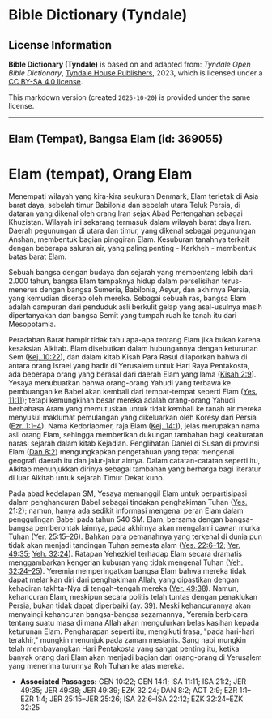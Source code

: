 # Bible Dictionary (Tyndale)

## License Information

**Bible Dictionary (Tyndale)** is based on and adapted from: _Tyndale Open Bible Dictionary_, [Tyndale House Publishers](https://tyndaleopenresources.com/), 2023, which is licensed under a [CC BY-SA 4.0 license](https://creativecommons.org/licenses/by-sa/4.0/legalcode.en).

This markdown version (created `2025-10-20`) is provided under the same license.



--------------------------------

## Elam (Tempat), Bangsa Elam (id: 369055)

Elam (tempat), Orang Elam
=========================

Menempati wilayah yang kira\-kira seukuran Denmark, Elam terletak di Asia barat daya, sebelah timur Babilonia dan sebelah utara Teluk Persia, di dataran yang dikenal oleh orang Iran sejak Abad Pertengahan sebagai Khuzistan. Wilayah ini sekarang termasuk dalam wilayah barat daya Iran. Daerah pegunungan di utara dan timur, yang dikenal sebagai pegunungan Anshan, membentuk bagian pinggiran Elam. Kesuburan tanahnya terkait dengan beberapa saluran air, yang paling penting \- Karkheh \- membentuk batas barat Elam.

Sebuah bangsa dengan budaya dan sejarah yang membentang lebih dari 2\.000 tahun, bangsa Elam tampaknya hidup dalam perselisihan terus\-menerus dengan bangsa Sumeria, Babilonia, Asyur, dan akhirnya Persia, yang kemudian diserap oleh mereka. Sebagai sebuah ras, bangsa Elam adalah campuran dari penduduk asli berkulit gelap yang asal\-usulnya masih dipertanyakan dan bangsa Semit yang tumpah ruah ke tanah itu dari Mesopotamia.

Peradaban Barat hampir tidak tahu apa\-apa tentang Elam jika bukan karena kesaksian Alkitab. Elam disebutkan dalam hubungannya dengan keturunan Sem ([Kej. 10:22](https://ref.ly/Gen10:22)), dan dalam kitab Kisah Para Rasul dilaporkan bahwa di antara orang Israel yang hadir di Yerusalem untuk Hari Raya Pentakosta, ada beberapa orang yang berasal dari daerah Elam yang lama ([Kisah 2:9](https://ref.ly/Acts2:9)). Yesaya menubuatkan bahwa orang\-orang Yahudi yang terbawa ke pembuangan ke Babel akan kembali dari tempat\-tempat seperti Elam ([Yes. 11:11](https://ref.ly/Isa11:11)); tetapi kemungkinan besar mereka adalah orang\-orang Yahudi berbahasa Aram yang memutuskan untuk tidak kembali ke tanah air mereka menyusul maklumat pemulangan yang dikeluarkan oleh Koresy dari Persia ([Ezr. 1:1–4](https://ref.ly/Ezra1:1-Ezra1:4)). Nama Kedorlaomer, raja Elam ([Kej. 14:1](https://ref.ly/Gen14:1)), jelas merupakan nama asli orang Elam, sehingga memberikan dukungan tambahan bagi keakuratan narasi sejarah dalam kitab Kejadian. Penglihatan Daniel di Susan di provinsi Elam ([Dan 8:2](https://ref.ly/Dan8:2)) mengungkapkan pengetahuan yang tepat mengenai geografi daerah itu dan jalur\-jalur airnya. Dalam catatan\-catatan seperti itu, Alkitab menunjukkan dirinya sebagai tambahan yang berharga bagi literatur di luar Alkitab untuk sejarah Timur Dekat kuno.

Pada abad kedelapan SM, Yesaya memanggil Elam untuk berpartisipasi dalam penghancuran Babel sebagai tindakan penghakiman Tuhan ([Yes. 21:2](https://ref.ly/Isa21:2)); namun, hanya ada sedikit informasi mengenai peran Elam dalam penggulingan Babel pada tahun 540 SM. Elam, bersama dengan bangsa\-bangsa pemberontak lainnya, pada akhirnya akan mengalami cawan murka Tuhan ([Yer. 25:15–26](https://ref.ly/Jer25:15-Jer25:26)). Bahkan para pemanahnya yang terkenal di dunia pun tidak akan menjadi tandingan Tuhan semesta alam ([Yes. 22:6–12](https://ref.ly/Isa22:6-Isa22:12); [Yer. 49:35](https://ref.ly/Jer49:35); [Yeh. 32:24](https://ref.ly/Ezek32:24)). Ratapan Yehezkiel terhadap Elam secara dramatis menggambarkan kengerian kuburan yang tidak mengenal Tuhan ([Yeh. 32:24–25](https://ref.ly/Ezek32:24-Ezek32:25)). Yeremia memperingatkan bangsa Elam bahwa mereka tidak dapat melarikan diri dari penghakiman Allah, yang dipastikan dengan kehadiran takhta\-Nya di tengah\-tengah mereka ([Yer. 49:38](https://ref.ly/Jer49:38)). Namun, kehancuran Elam, meskipun secara politis telah tuntas dengan penaklukan Persia, bukan tidak dapat diperbaiki (ay. [39](https://ref.ly/Jer49:39)). Meski kehancurannya akan menyaingi kehancuran bangsa\-bangsa sezamannya, Yeremia berbicara tentang suatu masa di mana Allah akan mengulurkan belas kasihan kepada keturunan Elam. Pengharapan seperti itu, mengikuti frasa, "pada hari\-hari terakhir," mungkin menunjuk pada zaman mesianis. Sang nabi mungkin telah membayangkan Hari Pentakosta yang sangat penting itu, ketika banyak orang dari Elam akan menjadi bagian dari orang\-orang di Yerusalem yang menerima turunnya Roh Tuhan ke atas mereka.

* **Associated Passages:** GEN 10:22; GEN 14:1; ISA 11:11; ISA 21:2; JER 49:35; JER 49:38; JER 49:39; EZK 32:24; DAN 8:2; ACT 2:9; EZR 1:1–EZR 1:4; JER 25:15–JER 25:26; ISA 22:6–ISA 22:12; EZK 32:24–EZK 32:25


